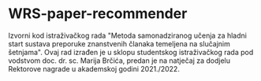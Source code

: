 # WRS-paper-recommender
Izvorni kod istraživačkog rada "Metoda samonadziranog učenja za hladni start sustava preporuke znanstvenih članaka temeljena na slučajnim šetnjama".
Ovaj rad izrađen je u sklopu studentskog istraživačkog rada pod vodstvom doc. dr. sc. Marija Brčića, predan je na natječaj za dodjelu Rektorove nagrade u akademskoj godini 2021./2022.
